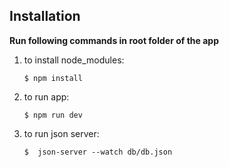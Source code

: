 ## Installation

**Run following commands in root folder of the app**

1. to install node_modules:
   ```al
   $ npm install
   ```
2. to run app:
   ```al
   $ npm run dev
   ```
3. to run json server:
   ```al
   $  json-server --watch db/db.json
   ```
